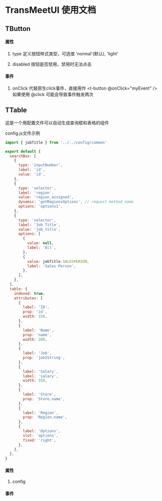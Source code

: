 # TransMeetUI 使用文档

## TButton

#### 属性

1. type
定义按钮样式类型，可选值 'normal'(默认), 'light'

2. disabled
按钮是否禁用，禁用时无法点击

#### 事件

1. onClick
代替原生click事件，直接用作 <t-button @onClick="myEvent" />
如果使用 @click 可能会导致事件触发两次

## TTable

这是一个用配置文件可以自动生成查询框和表格的组件

config.js文件示例 

``` js
import { jobTitle } from '../../config/common'

export default {
  searchBox: [
    {
      type: 'inputNumber',
      label: 'id',
      value: 'id',
    },
    {
      type: 'selector',
      label: 'region',
      value: 'region_assigned',
      dynamic: 'getRegionsOptions', // request method name
      options: 'options1',
    },
    {
      type: 'selector',
      label: 'Job Title',
      value: 'job_title',
      options: [
        {
          value: null,
          label: 'All',
        },
        {
          value: jobTitle.SALESPERSON,
          label: 'Sales Person',
        },
      ],
    },
  ],
  table: {
    indexed: true,
    attributes: [
      {
        label: 'ID',
        prop: 'id',
        width: 150,
      },
      {
        label: 'Name',
        prop: 'name',
        width: 200,
      },
      {
        label: 'Job',
        prop: 'job2String',
      },
      {
        label: 'Salary',
        label: 'salary',
        width: 150,
      },
      {
        label: 'Store',
        prop: 'Store.name',
      },
      {
        label: 'Region',
        prop: 'Region.name',
      },
      {
        label: 'Options',
        slot: 'options',
        fixed: 'right',
      },
    ],
  },
}
```

#### 属性

1. config

#### 事件